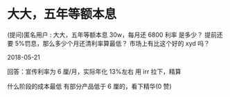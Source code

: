 # 大大，五年等额本息

(提问)匿名用户 : 大大，五年等额本息 30w，每月还 6800 利率 是多少？ 提前还要 5%罚息，那么多少个月还清利率算最低？ 市场上有比这个好的 xyd 吗？

2018-05-21

回答：宣传利率为 6 厘/月，实际年化 13%左右 用 irr 拉下，精算

什么阶段的成本最低 有部分产品低于 6 厘的，看下精华(0 赞)